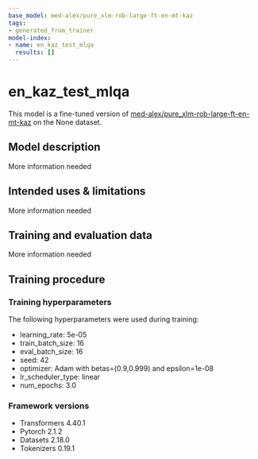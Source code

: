 ```yaml
---
base_model: med-alex/pure_xlm-rob-large-ft-en-mt-kaz
tags:
- generated_from_trainer
model-index:
- name: en_kaz_test_mlqa
  results: []
---
```


<!-- This model card has been generated automatically according to the information the Trainer had access to. You
should probably proofread and complete it, then remove this comment. -->

# en_kaz_test_mlqa

This model is a fine-tuned version of [med-alex/pure_xlm-rob-large-ft-en-mt-kaz](https://huggingface.co/med-alex/pure_xlm-rob-large-ft-en-mt-kaz) on the None dataset.

## Model description

More information needed

## Intended uses & limitations

More information needed

## Training and evaluation data

More information needed

## Training procedure

### Training hyperparameters

The following hyperparameters were used during training:
- learning_rate: 5e-05
- train_batch_size: 16
- eval_batch_size: 16
- seed: 42
- optimizer: Adam with betas=(0.9,0.999) and epsilon=1e-08
- lr_scheduler_type: linear
- num_epochs: 3.0

### Framework versions

- Transformers 4.40.1
- Pytorch 2.1.2
- Datasets 2.18.0
- Tokenizers 0.19.1
